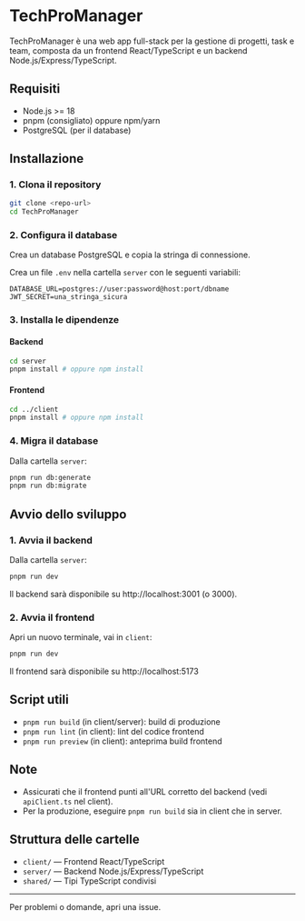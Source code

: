 # TechProManager

TechProManager è una web app full-stack per la gestione di progetti, task e team, composta da un frontend React/TypeScript e un backend Node.js/Express/TypeScript.

## Requisiti
- Node.js >= 18
- pnpm (consigliato) oppure npm/yarn
- PostgreSQL (per il database)

## Installazione

### 1. Clona il repository
```bash
git clone <repo-url>
cd TechProManager
```

### 2. Configura il database
Crea un database PostgreSQL e copia la stringa di connessione.

Crea un file `.env` nella cartella `server` con le seguenti variabili:
```
DATABASE_URL=postgres://user:password@host:port/dbname
JWT_SECRET=una_stringa_sicura
```

### 3. Installa le dipendenze
#### Backend
```bash
cd server
pnpm install # oppure npm install
```
#### Frontend
```bash
cd ../client
pnpm install # oppure npm install
```

### 4. Migra il database
Dalla cartella `server`:
```bash
pnpm run db:generate
pnpm run db:migrate
```

## Avvio dello sviluppo

### 1. Avvia il backend
Dalla cartella `server`:
```bash
pnpm run dev
```
Il backend sarà disponibile su http://localhost:3001 (o 3000).

### 2. Avvia il frontend
Apri un nuovo terminale, vai in `client`:
```bash
pnpm run dev
```
Il frontend sarà disponibile su http://localhost:5173

## Script utili
- `pnpm run build` (in client/server): build di produzione
- `pnpm run lint` (in client): lint del codice frontend
- `pnpm run preview` (in client): anteprima build frontend

## Note
- Assicurati che il frontend punti all'URL corretto del backend (vedi `apiClient.ts` nel client).
- Per la produzione, eseguire `pnpm run build` sia in client che in server.

## Struttura delle cartelle
- `client/` — Frontend React/TypeScript
- `server/` — Backend Node.js/Express/TypeScript
- `shared/` — Tipi TypeScript condivisi

---

Per problemi o domande, apri una issue.